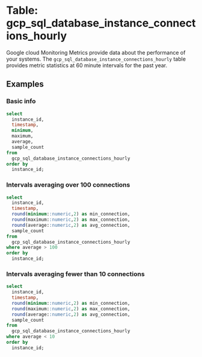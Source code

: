 # Table: gcp_sql_database_instance_connections_hourly

Google cloud Monitoring Metrics provide data about the performance of your systems. The `gcp_sql_database_instance_connections_hourly` table provides metric statistics at 60 minute intervals for the past year.

## Examples

### Basic info

```sql
select
  instance_id,
  timestamp,
  minimum,
  maximum,
  average,
  sample_count
from
  gcp_sql_database_instance_connections_hourly
order by
  instance_id;
```

### Intervals averaging over 100 connections

```sql
select
  instance_id,
  timestamp,
  round(minimum::numeric,2) as min_connection,
  round(maximum::numeric,2) as max_connection,
  round(average::numeric,2) as avg_connection,
  sample_count
from
  gcp_sql_database_instance_connections_hourly
where average > 100
order by
  instance_id;
```

### Intervals averaging fewer than 10 connections

```sql
select
  instance_id,
  timestamp,
  round(minimum::numeric,2) as min_connection,
  round(maximum::numeric,2) as max_connection,
  round(average::numeric,2) as avg_connection,
  sample_count
from
  gcp_sql_database_instance_connections_hourly
where average < 10
order by
  instance_id;
```
